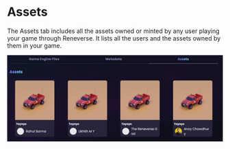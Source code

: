 # Assets

The Assets tab includes all the assets owned or minted by any user playing your game through Reneverse. It lists all the users and the assets owned by them in your game.

<img src="../../.gitbook/assets/image (4).png" alt="" data-size="original">





